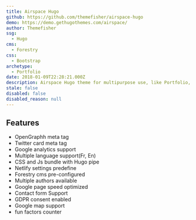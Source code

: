 ```yaml
---
title: Airspace Hugo
github: https://github.com/themefisher/airspace-hugo
demo: https://demo.gethugothemes.com/airspace/
author: Themefisher
ssg:
  - Hugo
cms:
  - Forestry
css:
  - Bootstrap
archetype:
  - Portfolio
date: 2018-01-09T22:28:21.000Z
description: Airspace Hugo theme for multipurpose use, like Portfolio, Blog, Business.
stale: false
disabled: false
disabled_reason: null
---
```


## Features

* OpenGraphh meta tag
* Twitter card meta tag
* Google analytics  support
* Multiple language support(Fr, En) 
* CSS and Js bundle with Hugo pipe
* Netlify settings predefine
* Forestry cms pre-configured
* Multiple authors available
* Google page speed optimized
* Contact form Support
* GDPR consent enabled
* Google map support
* fun factors counter 